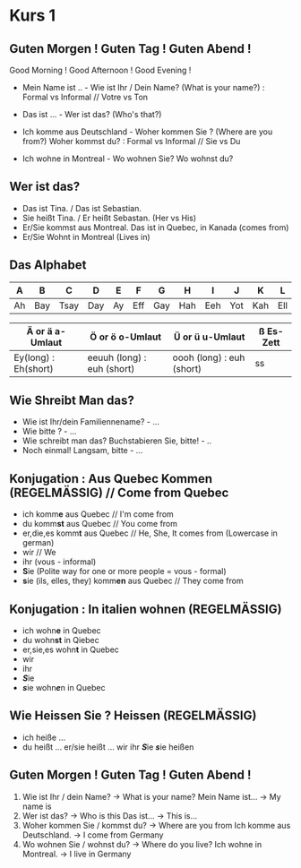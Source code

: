 # Kurs 1

## Guten Morgen ! Guten Tag ! Guten Abend !
Good Morning ! Good Afternoon ! Good Evening ! 

- Mein Name ist .. - Wie ist Ihr / Dein Name? (What is your name?) : Formal vs Informal // Votre vs Ton

- Das ist ... - Wer ist das? (Who's that?)

- Ich komme aus Deutschland - Woher kommen Sie ? (Where are you from?)
Woher kommst du? : Formal vs Informal // Sie vs Du

- Ich wohne in Montreal - Wo wohnen Sie? Wo wohnst du?


## Wer ist das?

- Das ist Tina. / Das ist Sebastian.
- Sie heißt Tina. / Er heißt Sebastan. (Her vs His)
- Er/Sie kommst aus Montreal. Das ist in Quebec, in Kanada (comes from)
- Er/Sie Wohnt in Montreal (Lives in)

## Das Alphabet

|A|B|C|D|E|F|G|H|I|J|K|L|M|N|O|P|Q|R|S|T|U|V|W|X|Y|Z|
|-|-|-|-|-|-|-|-|-|-|-|-|-|-|-|-|-|-|-|-|-|-|-|-|-|-|
|Ah|Bay|Tsay|Day|Ay|Eff|Gay|Hah|Eeh|Yot|Kah|Ell|Em|En|Oh|Pay|Koo|Air|Es|Tay|Ooh|Faw|Vay|Iks|Oopsilohn|Tset|

|Ä or ä a-Umlaut|Ö or ö o-Umlaut|Ü or ü u-Umlaut|ß Es-Zett|
|-|-|-|-|
|Ey(long) : Eh(short)|eeuuh (long) : euh (short)|oooh (long) : euh (short)|ss|

## Wie Shreibt Man das?
- Wie ist Ihr/dein Familiennename? - ...
- Wie bitte ? - ...
- Wie schreibt man das? Buchstabieren Sie, bitte! - ..
- Noch einmal! Langsam, bitte - ...

## Konjugation : Aus Quebec Kommen (REGELMÄSSIG) // Come from Quebec

- ich komm**e** aus Quebec // I'm come from
- du komm**st** aus Quebec // You come from
- er,die,es komm**t** aus Quebec // He, She, It comes from (Lowercase in german)
- wir // We
- ihr (vous - informal) 
- **S**ie (Polite way for one or more people = vous - formal)
- **s**ie (ils, elles, they) komm**en** aus Quebec // They come from

## Konjugation : In italien wohnen (REGELMÄSSIG)

- ich wohn**e** in Quebec
- du wohn**st** in Qiebec
- er,sie,es wohn**t** in Quebec
- wir
- ihr 
- ***S***ie
- ***s***ie wohn***e***n in Quebec

## Wie Heissen Sie ? Heissen (REGELMÄSSIG)

- ich heiße ...
- du heißt ...
er/sie heißt ...
wir
ihr
***S***ie
***s***ie heißen

## Guten Morgen ! Guten Tag ! Guten Abend !

1. Wie ist Ihr / dein Name? -> What is your name?
Mein Name ist... -> My name is
2. Wer ist das? -> Who is this
Das ist... -> This is...
3. Woher kommen Sie / kommst du? -> Where are you from
Ich komme aus Deutschland. -> I come from Germany
4. Wo wohnen Sie / wohnst du? -> Where do you live?
Ich wohne in Montreal. -> I live in Germany

